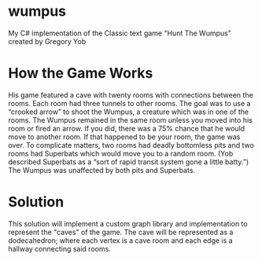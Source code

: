 # wumpus
My C# implementation of the Classic text game "Hunt The Wumpus" created by Gregory Yob

# How the Game Works

His game featured a cave with twenty rooms with connections between the rooms. Each room had three tunnels to other rooms. The goal was to use a “crooked arrow” to shoot the Wumpus, a creature which was in one of the rooms. The Wumpus remained in the same room unless you moved into his room or fired an arrow. If you did, there was a 75% chance that he would move to another room. If that happened to be your room, the game was over. To complicate matters, two rooms had deadly bottomless pits and two rooms had Superbats which would move you to a random room. (Yob described Superbats as a “sort of rapid transit system gone a little batty.”) The Wumpus was unaffected by both pits and Superbats.

# Solution

This solution will implement a custom graph library and implementation to represent the "caves" of the game.
The cave will be represented as a dodecahedron; where each vertex is a cave room and each edge is a hallway connecting said rooms.

